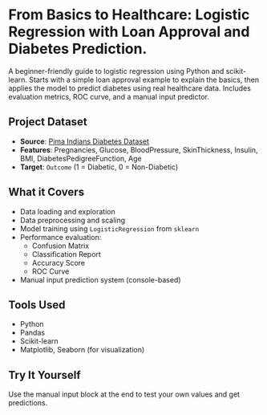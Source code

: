 # From Basics to Healthcare: Logistic Regression with Loan Approval and Diabetes Prediction.
A beginner-friendly guide to logistic regression using Python and scikit-learn. Starts with a simple loan approval example to explain the basics, then applies the model to predict diabetes using real healthcare data. Includes evaluation metrics, ROC curve, and a manual input predictor.

## Project Dataset
- **Source**: [Pima Indians Diabetes Dataset](https://www.kaggle.com/datasets/uciml/pima-indians-diabetes-database)
- **Features**: Pregnancies, Glucose, BloodPressure, SkinThickness, Insulin, BMI, DiabetesPedigreeFunction, Age
- **Target**: `Outcome` (1 = Diabetic, 0 = Non-Diabetic)

## What it Covers
- Data loading and exploration
- Data preprocessing and scaling
- Model training using `LogisticRegression` from `sklearn`
- Performance evaluation:
  - Confusion Matrix
  - Classification Report
  - Accuracy Score
  - ROC Curve
- Manual input prediction system (console-based)

## Tools Used
- Python
- Pandas
- Scikit-learn
- Matplotlib, Seaborn (for visualization)

## Try It Yourself
Use the manual input block at the end to test your own values and get predictions.
